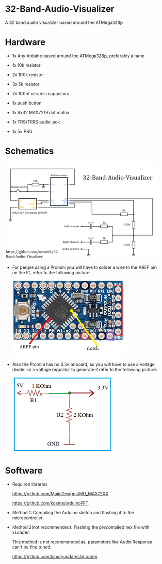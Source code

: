 # 32-Band-Audio-Visualizer
A 32 band audio visualizer based around the ATMega328p 

# Hardware

* 1x Any Arduino based around the ATMega328p, preferably a nano

* 1x 10k resistor

* 2x 100k resistor

* 3x 5k resistor

* 2x 100nf ceramic capacitors

* 1x push button

* 1x 8x32 MAX7219 dot matrix

* 1x TRS/TRRS audio jack

* 1x 5v PSU

# Schematics

   ![alt text](https://github.com/mzashh/32-Band-Audio-Visualizer/blob/main/schematics/schematic.png?raw=true)


*  For people using a Promini you will have to solder a wire to the AREF pin on the IC, refer to the following picture:

   ![alt text](https://github.com/mzashh/32-Band-Audio-Visualizer/blob/main/schematics/arefpromini.png?raw=true)
 
* Also the Promini has no 3.3v onboard, so you will have to use a voltage divider or a voltage regulator to generate it refer to the following picture:

   ![alt text](https://github.com/mzashh/32-Band-Audio-Visualizer/blob/main/schematics/voltagedivider.jpg?raw=true)

# Software

* Required libraries

   https://github.com/MajicDesigns/MD_MAX72XX

   https://github.com/kosme/arduinoFFT

* Method 1: Compiling the Arduino sketch and flashing it to the microcontroller.

* Method 2(not recommended): Flashing the precompiled hex file with xLoader.
 
   This method is not recommended as, parameters like Audio Response can't be fine tuned.

   https://github.com/binaryupdates/xLoader

